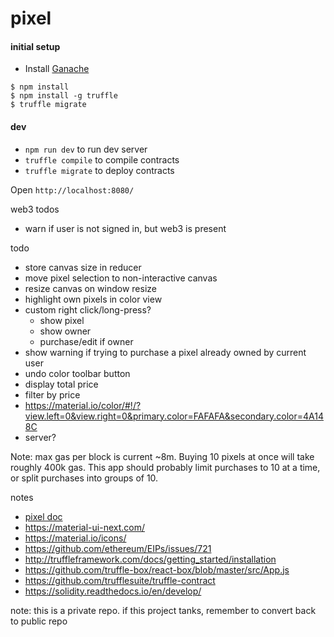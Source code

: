 # pixel

#### initial setup

* Install [Ganache](http://truffleframework.com/ganache/)

```
$ npm install
$ npm install -g truffle
$ truffle migrate
```

#### dev

* `npm run dev` to run dev server
* `truffle compile` to compile contracts
* `truffle migrate` to deploy contracts

Open `http://localhost:8080/`

web3 todos

* warn if user is not signed in, but web3 is present

todo

* store canvas size in reducer
* move pixel selection to non-interactive canvas
* resize canvas on window resize
* highlight own pixels in color view
* custom right click/long-press?
  * show pixel
  * show owner
  * purchase/edit if owner
* show warning if trying to purchase a pixel already owned by current user
* undo color toolbar button
* display total price
* filter by price
* https://material.io/color/#!/?view.left=0&view.right=0&primary.color=FAFAFA&secondary.color=4A148C
* server?

Note: max gas per block is current ~8m. Buying 10 pixels at once will take roughly 400k gas. This app should probably limit purchases to 10 at a time, or split purchases into groups of 10.

notes

* [pixel doc](https://docs.google.com/document/d/1wItSPEcXBqN1iwTlEV7A5rPlsc8y48I79SDCXM94CJc/edit?ts=5a610857)
* https://material-ui-next.com/
* https://material.io/icons/
* https://github.com/ethereum/EIPs/issues/721
* http://truffleframework.com/docs/getting_started/installation
* https://github.com/truffle-box/react-box/blob/master/src/App.js
* https://github.com/trufflesuite/truffle-contract
* https://solidity.readthedocs.io/en/develop/

note: this is a private repo. if this project tanks, remember to convert back to public repo
